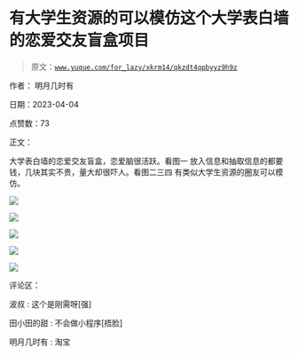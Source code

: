 # 有大学生资源的可以模仿这个大学表白墙的恋爱交友盲盒项目

> 原文：[`www.yuque.com/for_lazy/xkrm14/qkzdt4qpbyyz9h9z`](https://www.yuque.com/for_lazy/xkrm14/qkzdt4qpbyyz9h9z)

作者： 明月几时有

日期：2023-04-04

点赞数：73

正文：

大学表白墙的恋爱交友盲盒，恋爱脑很活跃。看图一 放入信息和抽取信息的都要钱，几块其实不贵，量大却很吓人。看图二三四 有类似大学生资源的圈友可以模仿。

![](img/f9ac71e6e8de0ead4c40ade212bae155.png)

![](img/7257cbb4b81f12068218267fdad6d683.png)

![](img/a65e336adc60124d9fb0688adee1cfcf.png)

![](img/e59a48489504fd241e07454f45a0abbf.png)

![](img/1c5b599aef493da327bc5e02a201a5a4.png)

评论区：

波叔 : 这个是刚需呀[强]

田小田的甜 : 不会做小程序[捂脸]

明月几时有 : 淘宝



